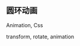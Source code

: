 
## 圆环动画
Animation, Css

<CodeDemo :collapse="true">
  <template slot="code-template">
    <<< @/docs/.vuepress/examples/Loading1.vue?template
  </template>
  <template slot="code-script">
    <<< @/docs/.vuepress/examples/Loading1.vue?script
  </template>
  <template slot="code-style">
    <<< @/docs/.vuepress/examples/Loading1.vue?style
  </template>
  <Loading1 slot="demo"/>
</CodeDemo>

transform, rotate, animation
